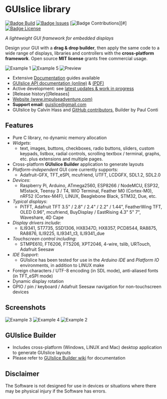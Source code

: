# GUIslice library #
[![Badge Build]][Travis]
[![Badge Issues]][Issues]
[![Badge Contributions]][#]
[![Badge License]][License]

*A lightweight GUI framework for embedded displays*

Design your GUI with a **drag & drop builder**, then apply the same code to a wide range of displays, libraries and controllers with the **cross-platform framework**. Open source **MIT license** grants free commercial usage.

![Example 1]
![Example 5]
![Preview]

- Extensive [Documentation] guides available
- [GUIslice API documentation (online)][API] & [(PDF)][PDF]
- Active development: see [latest updates & work in progress][Latest]
- [Release history][Releases]
- [Website (www.impulseadventure.com)][Website]
- **Support email**: guislice@gmail.com
- GUIslice by Calvin Hass and [GitHub contributors][Contributors], Builder by Paul Conti

## Features ##
- Pure C library, no dynamic memory allocation
- *Widgets*:
  - text, images, buttons, checkboxes, radio buttons, sliders, custom keypads, listbox,
  radial controls, scrolling textbox / terminal, graphs, etc. plus extensions and multiple pages.
- Cross-platform **GUIslice Builder** application to generate layouts
- *Platform-independent* GUI core currently supports:
  - Adafruit-GFX, TFT_eSPI, mcufriend, UTFT, LCDGFX, SDL1.2, SDL2.0
- *Devices*:
  - Raspberry Pi, Arduino, ATmega2560, ESP8266 / NodeMCU, ESP32, M5stack, Teensy 3 / T4, WIO Terminal, Feather M0 (Cortex-M0), nRF52 (Cortex-M4F), LINUX, Beaglebone Black, STM32, Due, etc.
- *Typical displays*:
  - PiTFT, Adafruit TFT 3.5" / 2.8" / 2.4" / 2.2" / 1.44", FeatherWing TFT, OLED 0.96", mcufriend, BuyDisplay / EastRising 4.3" 5" 7", Waveshare, 4D Cape
- *Display drivers include*:
  - ILI9341, ST7735, SSD1306, HX8347D, HX8357, PCD8544, RA8875, RA8876, ILI9225, ILI9341_t3, ILI9341_due
- *Touchscreen control including*:
  - STMPE610, FT6206, FT5206, XPT2046, 4-wire, tslib, URTouch, Adafruit Seesaw
- *IDE Support*:
  - GUIslice has been tested for use in the *Arduino IDE* and *Platform IO* environments, in addition to LINUX make
- Foreign characters / UTF-8 encoding (in SDL mode), anti-aliased fonts (in TFT_eSPI mode)
- Dynamic display rotation
- GPIO / pin / keyboard / Adafruit Seesaw navigation for non-touchscreen devices

## Screenshots ##
![Example 3]
![Example 4]
![Example 2]

## GUIslice Builder ##
- Includes cross-platform (Windows, LINUX and Mac) desktop application to generate GUIslice layouts
- Please refer to [GUIslice Builder wiki][Builder] for documentation

## Disclaimer ##
The Software is not designed for use in devices or situations where there may be physical injury if the Software has errors.


<!----------------------------------{ Badges }--------------------------------->

[Badge Contributions]: https://img.shields.io/badge/contributions-welcome-orange.svg
[Badge License]:       https://img.shields.io/badge/license-MIT-blue.svg
[Badge Issues]:        https://img.shields.io/github/issues/ImpulseAdventure/GUIslice.svg
[Badge Build]:         https://travis-ci.org/ImpulseAdventure/GUIslice.svg?branch=master


<!---------------------------------{ General }--------------------------------->

[License]: LICENSE

[Documentation]: https://github.com/ImpulseAdventure/GUIslice/wiki
[Contributors]:  https://github.com/ImpulseAdventure/GUIslice/graphs/contributors
[Builder]:       https://github.com/ImpulseAdventure/GUIslice/wiki/GUIslice-Builder
[Release]:       https://github.com/ImpulseAdventure/GUIslice/releases
[Latest]:        https://github.com/ImpulseAdventure/GUIslice/issues/85
[Issues]:        https://github.com/ImpulseAdventure/GUIslice/issues
[PDF]:           https://github.com/ImpulseAdventure/GUIslice/raw/master/docs/GUIslice_ref.pdf

[Website]: https://www.impulseadventure.com/elec/guislice-gui.html
[Travis]:  https://travis-ci.org/ImpulseAdventure/GUIslice
[API]:     https://impulseadventure.github.io/GUIslice/modules.html


<!-------------------------------{ Screenshots }------------------------------->

[Example 5]: https://www.impulseadventure.com/elec/images/guislice-ctrl2.png
[Example 4]: https://www.impulseadventure.com/elec/images/guislice-ex08.png
[Example 3]: https://www.impulseadventure.com/elec/images/guislice-ex06.png
[Example 1]: https://www.impulseadventure.com/elec/images/sdl_menu1.png
[Example 2]: https://user-images.githubusercontent.com/8510097/48299251-733a9a00-e47f-11e8-87ac-e35be6ba41d1.png

[Preview]: https://user-images.githubusercontent.com/8510097/90728338-9a8be100-e279-11ea-969e-cbd8bb0ac6c6.png
